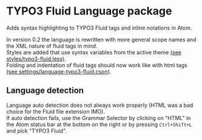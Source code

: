 # TYPO3 Fluid Language package

Adds syntax highlighting to TYPO3 Fluid tags and inline notations in Atom.

In version 0.2 the language is rewritten with more general scope names and the
XML nature of fluid tags in mind.  
Styles are added that use syntax variables from the active theme
[(see styles/typo3-fluid.less)](https://github.com/dokumediacoach/language-typo3-fluid/blob/master/styles/typo3-fluid.less).  
Folding and indentation of fluid tags should now work like with html tags
[(see settings/language-typo3-fluid.cson)](https://github.com/dokumediacoach/language-typo3-fluid/blob/master/settings/language-typo3-fluid.cson).

## Language detection

Language auto detection does not always work properly (HTML was a bad choice for
the Fluid file extension IMO).  
If auto detection fails, use the Grammar Selector by clicking on "HTML" in the
Atom status bar at the bottom on the right or by pressing
`Ctrl+Shift+L` and pick "TYPO3 Fluid".
